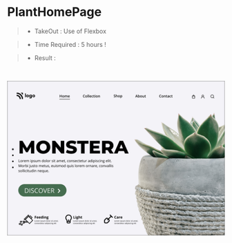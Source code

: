 # PlantHomePage

> - TakeOut : Use of Flexbox

> - Time Required : 5 hours !

> - Result :

<br>

![Result](PlantHomePage.png)